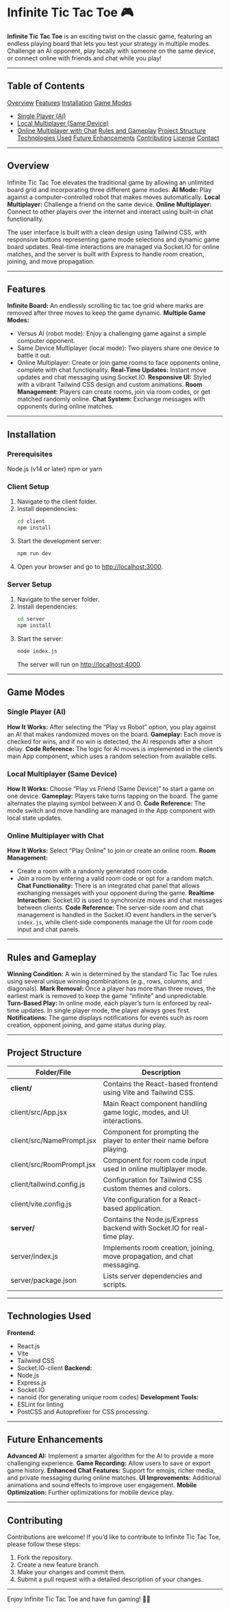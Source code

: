 # Infinite Tic Tac Toe 🎮

**Infinite Tic Tac Toe** is an exciting twist on the classic game, featuring an endless playing board that lets you test your strategy in multiple modes. Challenge an AI opponent, play locally with someone on the same device, or connect online with friends and chat while you play!

---

## Table of Contents
[Overview](#overview)
[Features](#features)
[Installation](#installation)
[Game Modes](#game-modes)
  - [Single Player (AI)](#single-player-ai)
  - [Local Multiplayer (Same Device)](#local-multiplayer-same-device)
  - [Online Multiplayer with Chat](#online-multiplayer-with-chat)
[Rules and Gameplay](#rules-and-gameplay)
[Project Structure](#project-structure)
[Technologies Used](#technologies-used)
[Future Enhancements](#future-enhancements)
[Contributing](#contributing)
[License](#license)
[Contact](#contact)

---

## Overview
Infinite Tic Tac Toe elevates the traditional game by allowing an unlimited board grid and incorporating three different game modes:
**AI Mode:** Play against a computer-controlled robot that makes moves automatically.
**Local Multiplayer:** Challenge a friend on the same device.
**Online Multiplayer:** Connect to other players over the internet and interact using built-in chat functionality.

The user interface is built with a clean design using Tailwind CSS, with responsive buttons representing game mode selections and dynamic game board updates. Real-time interactions are managed via Socket.IO for online matches, and the server is built with Express to handle room creation, joining, and move propagation.

---

## Features
**Infinite Board:** An endlessly scrolling tic tac toe grid where marks are removed after three moves to keep the game dynamic.
**Multiple Game Modes:**
  - Versus AI (robot mode): Enjoy a challenging game against a simple computer opponent.
  - Same Device Multiplayer (local mode): Two players share one device to battle it out.
  - Online Multiplayer: Create or join game rooms to face opponents online, complete with chat functionality.
**Real-Time Updates:** Instant move updates and chat messaging using Socket.IO.
**Responsive UI:** Styled with a vibrant Tailwind CSS design and custom animations.
**Room Management:** Players can create rooms, join via room codes, or get matched randomly online.
**Chat System:** Exchange messages with opponents during online matches.

---

## Installation

### Prerequisites
Node.js (v14 or later)
npm or yarn

### Client Setup
1. Navigate to the client folder.
2. Install dependencies:
    ```bash
    cd client
    npm install
    ```
3. Start the development server:
    ```bash
    npm run dev
    ```
4. Open your browser and go to [http://localhost:3000](http://localhost:3000).

### Server Setup
1. Navigate to the server folder.
2. Install dependencies:
    ```bash
    cd server
    npm install
    ```
3. Start the server:
    ```bash
    node index.js
    ```
   The server will run on [http://localhost:4000](http://localhost:4000).

---

## Game Modes

### Single Player (AI)
**How It Works:** After selecting the “Play vs Robot” option, you play against an AI that makes randomized moves on the board.
**Gameplay:** Each move is checked for wins, and if no win is detected, the AI responds after a short delay.
**Code Reference:** The logic for AI moves is implemented in the client’s main App component, which uses a random selection from available cells.

### Local Multiplayer (Same Device)
**How It Works:** Choose “Play vs Friend (Same Device)” to start a game on one device.
**Gameplay:** Players take turns tapping on the board. The game alternates the playing symbol between X and O.
**Code Reference:** The mode switch and move handling are managed in the App component with local state updates.

### Online Multiplayer with Chat
**How It Works:** Select “Play Online” to join or create an online room.
**Room Management:** 
  - Create a room with a randomly generated room code.
  - Join a room by entering a valid room code or opt for a random match.
**Chat Functionality:** There is an integrated chat panel that allows exchanging messages with your opponent during the game.
**Realtime Interaction:** Socket.IO is used to synchronize moves and chat messages between clients.
**Code Reference:** The server-side room and chat management is handled in the Socket.IO event handlers in the server’s `index.js`, while client-side components manage the UI for room code input and chat panels.

---

## Rules and Gameplay
**Winning Condition:** A win is determined by the standard Tic Tac Toe rules using several unique winning combinations (e.g., rows, columns, and diagonals).
**Mark Removal:** Once a player has more than three moves, the earliest mark is removed to keep the game “infinite” and unpredictable.
**Turn-Based Play:** In online mode, each player’s turn is enforced by real-time updates. In single player mode, the player always goes first.
**Notifications:** The game displays notifications for events such as room creation, opponent joining, and game status during play.

---

## Project Structure

| Folder/File            | Description                                                             |
|------------------------|-------------------------------------------------------------------------|
| **client/**            | Contains the React-based frontend using Vite and Tailwind CSS.          |
| client/src/App.jsx     | Main React component handling game logic, modes, and UI interactions. |
| client/src/NamePrompt.jsx | Component for prompting the player to enter their name before playing. |
| client/src/RoomPrompt.jsx | Component for room code input used in online multiplayer mode.        |
| client/tailwind.config.js | Configuration for Tailwind CSS custom themes and colors.               |
| client/vite.config.js  | Vite configuration for a React-based application.                       |
| **server/**            | Contains the Node.js/Express backend with Socket.IO for real-time play. |
| server/index.js        | Implements room creation, joining, move propagation, and chat messaging. |
| server/package.json    | Lists server dependencies and scripts.                                  |

---

## Technologies Used
**Frontend:**
  - React.js
  - Vite
  - Tailwind CSS
  - Socket.IO-client
**Backend:**
  - Node.js
  - Express.js
  - Socket.IO
  - nanoid (for generating unique room codes)
**Development Tools:**
  - ESLint for linting
  - PostCSS and Autoprefixer for CSS processing.

---

## Future Enhancements
**Advanced AI:** Implement a smarter algorithm for the AI to provide a more challenging experience.
**Game Recording:** Allow users to save or export game history.
**Enhanced Chat Features:** Support for emojis, richer media, and private messaging during online matches.
**UI Improvements:** Additional animations and sound effects to improve user engagement.
**Mobile Optimization:** Further optimizations for mobile device play.

---

## Contributing
Contributions are welcome! If you’d like to contribute to Infinite Tic Tac Toe, please follow these steps:
1. Fork the repository.
2. Create a new feature branch.
3. Make your changes and commit them.
4. Submit a pull request with a detailed description of your changes.

---

Enjoy Infinite Tic Tac Toe and have fun gaming! 🚀🎉
